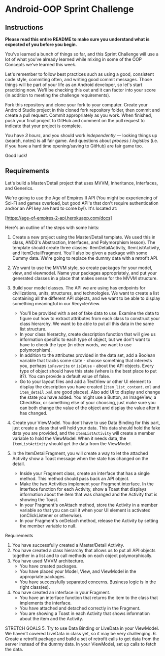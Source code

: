 # Android-OOP Sprint Challenge

## Instructions

**Please read this entire README to make sure you understand what is expected of you before you begin.**

You've learned a bunch of things so far, and this Sprint Challenge will use a lot of what you've already learned while mixing in some of the OOP Concepts we've learned this week.

Let's remember to follow best practices such as using a  good, consistent code style, commiting often, and writing good commit messages. Those things will be part of your life as an Android developer, so let's start practicing now. We'll be checking this out and it can factor into your score (in addition to meeting the challenge requirements).

Fork this repository and clone your fork to your computer. Create your Android Studio project in this cloned fork repository folder, then commit and create a pull request. Commit appropriately as you work. When finished, push your final project to GitHub and comment on the pull request to indicate that your project is complete.

You have *3 hours*, and you should work *independently* — looking things up (search, notes) is all fair game. And questions about *process* / *logistics* (i.e. if you have a hard time opening/saving to GitHub) are fair game too.

Good luck!

## Requirements

Let's build a Master/Detail project that uses MVVM, Inheritance, Interfaces, and Generics.

We're going to use the Age of Empires II API (You might be experiencing of Sci-Fi and games overload, but good API's that don't require authentication and/or an API key are hard to come by!). It's located at:

[https://age-of-empires-2-api.herokuapp.com/docs]

Here's an outline of the steps with some hints:

1. Create a new project using the Master/Detail template. We used this in class, AND3's Abstraction, Interfaces, and Polymorphism lesson). The template should create three classes: ItemDetailActivity, ItemListActivity, and ItemDetailFragment. You'll also be given a package with some Dummy data. We're going to replace the dummy data with a retrofit API.

2. We want to use the MVVM style, so create packages for your model, view, and viewmodel. Name your packages appropriately, and put your generated classes in a place that makes sense for the MVVM structure.

3. Build your model classes. The API we are using has endpoints for civilizations, units, structures, and technologies. We want to create a list containing all the different API objects, and we want to be able to display something meaningful in our RecyclerView.
    - You'll be provided with a set of fake data to use. Examine the data to figure out how to extract attributes from each class to construct your class hierarchy. We want to be able to put all this data in the same list structure.
    - In your class hierarchy, create description function that will give us information specific to each type of object, but we don't want to have to check the type (in other words, we want to use polymorphism).
    - In addition to the attributes provided in the data set, add a Boolean variable that tracks some state - choose something that interests you, perhaps `isFavorite` or `isInUse` - about the API objects. Every type of object should have this state (where is the best place to put it?). You can provide a default value of false.
    - Go to your layout files and add a TextView or other UI element to display the description you have created (`item_list_content.xml` and `item_detail.xml` are good places). Also add UI to display and change the state you have added. You might use a Button, an ImageView, a CheckBox, or something else of your choosing, just make sure you can both change the value of the object and display the value after it has changed.

4. Create your ViewModel. You don't have to use Data Binding for this part, just create a class that will hold your data. This data should hold the fake data you are provided, and the `ItemListActivity` will create a member variable to hold the ViewModel. When it needs data, the `ItemListActivity` should get the data from the ViewModel.

5. In the ItemDetailFragment, you will create a way to let the attached Activity show a Toast message when the state has changed on the detail.
    - Inside your Fragment class, create an interface that has a single method. This method should pass back an API object.
    - Make the two Activities implement your Fragment interface. In the interface function for each Activity, show a Toast that displays information about the item that was changed and the Activity that is showing the Toast.
    - In your Fragment's onAttach method, store the Activity in a member variable so that you can call it when your UI element is activated (onClickListener or otherwise).
    - In your Fragment's onDetach method, release the Activity by setting the member variable to null.

Requirements
1. You have successfully created a Master/Detail Activity.
2. You have created a class hierarchy that allows us to put all API objects together in a list and to call methods on each object polymorphically.
3. You have used MVVM architecture.
    - You have created packages.
    - You have placed your Model, View, and ViewModel in the appropriate packages.
    - You have successfully separated concerns. Business logic is in the right class(es).
4. You have created an interface in your Fragment.
    - You have an interface function that returns the item to the class that implements the interface.
    - You have attached and detached correctly in the Fragment.
    - You are showing a Toast in each Activity that shows information about the item and the Activity.

STRETCH GOALS
5. Try to use Data Binding or LiveData in your ViewModel. We haven't covered LiveData in class yet, so it may be very challenging.
6. Create a retrofit package and build a set of retrofit calls to get data from the server instead of the dummy data. In your ViewModel, set up calls to fetch the data.